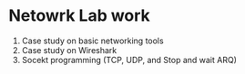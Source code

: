 # Netowrk Lab work

1. Case study on basic networking tools
2. Case study on Wireshark
3. Socekt programming (TCP, UDP, and Stop and wait ARQ)

